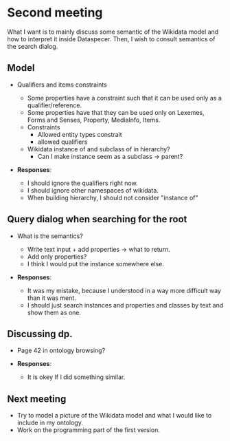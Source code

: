 # Second meeting

What I want is to mainly discuss some semantic of the Wikidata model and how to interpret it inside Dataspecer.
Then, I wish to consult semantics of the search dialog.

## Model

- Qualifiers and items constraints
  - Some properties have a constraint such that it can be used only as a qualifier/reference.
  - Some properties have that they can be used only on Lexemes, Forms and Senses, Property, MediaInfo, Items.
  - Constraints
    - Allowed entity types constrait
    - allowed qualifiers
  - Wikidata instance of and subclass of in hierarchy?
      - Can I make instance seem as a subclass -> parent?

- **Responses**:
  - I should ignore the qualifiers right now.
  - I should ignore other namespaces of wikidata.
  - When building hierarchy, I should not consider "instance of"

## Query dialog when searching for the root

- What is the semantics?
  - Write text input + add properties -> what to return.
  - Add only properties?
  - I think I would put the instance somewhere else.

- **Responses**:
  - It was my mistake, because I understood in a way more difficult way than it was ment.
  - I should just search instances and properties and classes by text and show them as one.

## Discussing dp.

- Page 42 in ontology browsing?

- **Responses**:
  - It is okey If I did something similar.


## Next meeting

- Try to model a picture of the Wikidata model and what I would like to include in my ontology.
- Work on the programming part of the first version.